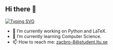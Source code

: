 ## Hi there 👋

[![Typing SVG](https://readme-typing-svg.herokuapp.com?font=Fira+Code&size=40&pause=1000&center=true&vCenter=true&repeat=false&width=500&lines=Welcome+to+my+GitHub)](https://git.io/typing-svg)

<!--
**Zacharias-Brohn/Zacharias-Brohn** is a ✨ _special_ ✨ repository because its `README.md` (this file) appears on your GitHub profile.

Here are some ideas to get you started: -->

- 🔭 I’m currently working on Python and LaTeX.
- 🌱 I’m currently learning Computer Science.
- 📫 How to reach me: zacbro-8@student.ltu.se
